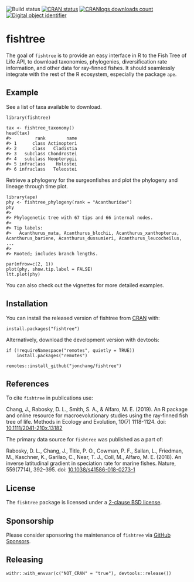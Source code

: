 
<!-- README.md is generated from README.Rmd. Please edit that file -->

![Build
status](https://github.com/jonchang/fishtree/workflows/CI/badge.svg)
[![CRAN
status](https://www.r-pkg.org/badges/version/fishtree)](https://cran.r-project.org/package=fishtree)
[![CRANlogs downloads
count](https://cranlogs.r-pkg.org/badges/fishtree)](https://cran.r-project.org/package=fishtree)
[![Digital object
identifier](https://zenodo.org/badge/DOI/10.1111/2041-210x.13182.svg)](https://doi.org/10.1111/2041-210x.13182)

# fishtree

The goal of `fishtree` is to provide an easy interface in R to the Fish
Tree of Life API, to download taxonomies, phylogenies, diversification
rate information, and other data for ray-finned fishes. It should
seamlessly integrate with the rest of the R ecosystem, especially the
package `ape`.

## Example

See a list of taxa available to download.

    library(fishtree)

    tax <- fishtree_taxonomy()
    head(tax)
    #>         rank        name
    #> 1      class Actinopteri
    #> 2      class   Cladistia
    #> 3   subclass Chondrostei
    #> 4   subclass Neopterygii
    #> 5 infraclass    Holostei
    #> 6 infraclass   Teleostei

Retrieve a phylogeny for the surgeonfishes and plot the phylogeny and
lineage through time plot.

    library(ape)
    phy <- fishtree_phylogeny(rank = "Acanthuridae")
    phy
    #> 
    #> Phylogenetic tree with 67 tips and 66 internal nodes.
    #> 
    #> Tip labels:
    #>   Acanthurus_mata, Acanthurus_blochii, Acanthurus_xanthopterus, Acanthurus_bariene, Acanthurus_dussumieri, Acanthurus_leucocheilus, ...
    #> 
    #> Rooted; includes branch lengths.

    par(mfrow=c(2, 1))
    plot(phy, show.tip.label = FALSE)
    ltt.plot(phy)

You can also check out the vignettes for more detailed examples.

## Installation

You can install the released version of fishtree from
[CRAN](https://CRAN.R-project.org) with:

    install.packages("fishtree")

Alternatively, download the development version with devtools:

    if (!requireNamespace("remotes", quietly = TRUE))
        install.packages("remotes")

    remotes::install_github("jonchang/fishtree")

## References

To cite `fishtree` in publications use:

Chang, J., Rabosky, D. L., Smith, S. A., & Alfaro, M. E. (2019). An R
package and online resource for macroevolutionary studies using the
ray‐finned fish tree of life. Methods in Ecology and Evolution, 10(7)
1118-1124. doi:
[10.1111/2041-210x.13182](https://doi.org/10.1111/2041-210x.13182)

The primary data source for `fishtree` was published as a part of:

Rabosky, D. L., Chang, J., Title, P. O., Cowman, P. F., Sallan, L.,
Friedman, M., Kaschner, K., Garilao, C., Near, T. J., Coll, M., Alfaro,
M. E. (2018). An inverse latitudinal gradient in speciation rate for
marine fishes. Nature, 559(7714), 392–395. doi:
[10.1038/s41586-018-0273-1](https://doi.org/10.1038/s41586-018-0273-1)

## License

The `fishtree` package is licensed under a [2-clause BSD
license](https://opensource.org/licenses/BSD-2-Clause).

## Sponsorship

Please consider sponsoring the maintenance of `fishtree` via [GitHub
Sponsors](https://github.com/sponsors/jonchang).

## Releasing

    withr::with_envvar(c("NOT_CRAN" = "true"), devtools::release())
